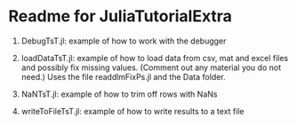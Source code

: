 Readme for JuliaTutorialExtra
=============================

1. DebugTsT.jl:  example of how to work with the debugger

2. loadDataTsT.jl: example of how to load data from csv, mat and excel files and possibly fix missing values. (Comment out any material you do not need.) Uses the file readdlmFixPs.jl and the Data folder.

3. NaNTsT.jl: example of how to trim off rows with NaNs

4. writeToFileTsT.jl: example of how to write results to a text file

